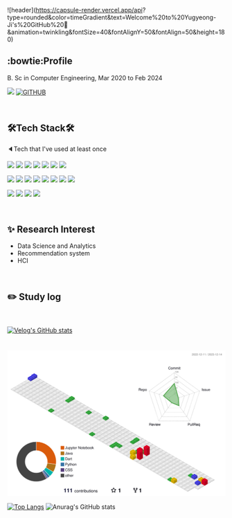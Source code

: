 
![header](https://capsule-render.vercel.app/api?
type=rounded&color=timeGradient&text=Welcome%20to%20Yugyeong-Ji's%20GitHub%20👋
&animation=twinkling&fontSize=40&fontAlignY=50&fontAlign=50&height=180)


## :bowtie:Profile

B. Sc in Computer Engineering, Mar 2020 to Feb 2024


![](https://img.shields.io/github/followers/Yugyeong-Ji?style=social)
[![GITHUB](https://hits.seeyoufarm.com/api/count/incr/badge.svg?url=https%3A%2F%2Fgithub.com%2Fjiholee0&count_bg=%23F29494&title_bg=%232F2E2E&icon=github.svg&icon_color=%#ffc27b&title=GITHUB&edge_flat=false)](https://github.com/Yugyeong-Ji)


<br/>

## 🛠️Tech Stack🛠️
🔈Tech that I've used at least once

<img src="https://img.shields.io/badge/C-A8B9CC?style=flat&logo=c&logoColor=white"/> <img src="https://img.shields.io/badge/Python-3776AB?style=flat&logo=python&logoColor=white"/> <img src="https://img.shields.io/badge/JAVA-007396?style=flat&logo=java&logoColor=white"> <img src="https://img.shields.io/badge/Spring-6DB33F?style=flat&logo=Spring&logoColor=white"> <img src="https://img.shields.io/badge/Spring Boot-6DB33F?style=flat&logo=Springboot&logoColor=white"> <img src="https://img.shields.io/badge/Dart-0175C2?style=flat&logo=dart&logoColor=white"/> <img src="https://img.shields.io/badge/Flutter-02569B?style=flat&logo=flutter&logoColor=white"/> 


<img src="https://img.shields.io/badge/React.js-61DAFB?style=flat&logo=react&logoColor=black"/> <img src="https://img.shields.io/badge/vue.js-4FC08D?style=flat&logo=vue.js&logoColor=white"> <img src="https://img.shields.io/badge/JavaScript-F7DF1E?style=flat&logo=javascript&logoColor=black"/> <img src="https://img.shields.io/badge/HTML-E34F26?style=flat&logo=html5&logoColor=white"/> <img src="https://img.shields.io/badge/CSS-1572B6?style=flat&logo=css3&logoColor=white"/> <img src="https://img.shields.io/badge/MariaDB-1F305F?style=flat&logo=mariadbfoundation&logoColor=white"/> <img src="https://img.shields.io/badge/MySQL-4479A1?style=flat&logo=mysql&logoColor=white"/>
<img src="https://img.shields.io/badge/Firebase-FFCA28?style=flat-square&logo=firebase&logoColor=white"/>

<img src="https://img.shields.io/badge/Git-F05032?style=flat&logo=git&logoColor=white"/> <img src="https://img.shields.io/badge/GitHub-181717?style=flat&logo=github&logoColor=white"/> <img src="https://img.shields.io/badge/Google Colab-F9AB00?style=flat&logo=googlecolab&logoColor=white"/> <img src="https://img.shields.io/badge/Anaconda-44A833?style=flat&logo=anaconda&logoColor=white"/>

 <br/>

## :sparkles: Research Interest

- Data Science and Analytics
- Recommendation system
- HCI
 <br/>
 
## :pencil2: Study log

   <br/>

[![Velog's GitHub stats](https://velog-readme-stats.vercel.app/api?name=yugyeong_929&color=dark)](https://velog.io/@yugyeong_929)
</div>


#

![](./profile-3d-contrib/profile-gitblock.svg)

<span display: inline-block>

[![Top Langs](https://github-readme-stats.vercel.app/api/top-langs/?username=Yugyeong-Ji&layout=compact)](https://github.com/anuraghazra/github-readme-stats) ![Anurag's GitHub stats](https://github-readme-stats.vercel.app/api?username=Yugyeong-Ji&show_icons=true&theme=flag-india)
</span>
<!--
**Yugyeong-Ji/Yugyeong-Ji** is a ✨ _special_ ✨ repository because its `README.md` (this file) appears on your GitHub profile.

Here are some ideas to get you started:

- 🔭 I’m currently working on ...
- 🌱 I’m currently learning ...
- 👯 I’m looking to collaborate on ...
- 🤔 I’m looking for help with ...
- 💬 Ask me about ...
- 📫 How to reach me: ...
- 😄 Pronouns: ...
- ⚡ Fun fact: ...
-->
